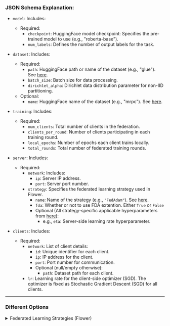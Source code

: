 ### JSON Schema Explanation:

- `model`: Includes:
    - Required:
      - `checkpoint`: HuggingFace model checkpoint: Specifies the pre-trained model to use (e.g., "roberta-base").
      - `num_labels`: Defines the number of output labels for the task.

- `dataset`: Includes:
   - Required:
     - `path`: HuggingFace path or name of the dataset (e.g., "glue"). See [here](https://huggingface.co/docs/datasets/v3.2.0/en/package_reference/loading_methods#datasets.load_dataset).
     - `batch_size`: Batch size for data processing.
     - `dirichlet_alpha`: Dirichlet data distribution parameter for non-IID partitioning.
   - Optional:
     - `name`: HuggingFace name of the dataset (e.g., "mrpc"). See [here](https://huggingface.co/docs/datasets/v3.2.0/en/package_reference/loading_methods#datasets.load_dataset).

- `training`: Includes:
   - Required:
     - `num_clients`: Total number of clients in the federation.
     - `clients_per_round`: Number of clients participating in each training round.
     - `local_epochs`: Number of epochs each client trains locally.
     - `total_rounds`: Total number of federated training rounds.

- `server`: Includes:
   - Required:
     - `network`: Includes:
       - `ip`: Server IP address.
       - `port`: Server port number.
     - `strategy`: Specifies the federated learning strategy used in Flower.
       - `name`: Name of the strategy (e.g., `"FedAdam"`). See [here](https://flower.ai/docs/framework/ref-api/flwr.server.strategy.html).
       - `fda`: Whether or not to use FDA extention. Either `True` or `False` 
       - Optional (All strategy-specific applicable hyperparameters from [here](https://flower.ai/docs/framework/ref-api/flwr.server.strategy.html)):
         - e.g., `eta`: Server-side learning rate hyperparameter.

- `clients`: Includes:
   - Required:
     - `network`: List of client details:
       - `id`: Unique identifier for each client.
       - `ip`: IP address for the client.
       - `port`: Port number for communication.
       - Optional (null/empty otherwise):
         - `path`: Dataset path for each client.
     - `lr`: Learning rate for the client-side optimizer (SGD). The optimizer is fixed as Stochastic Gradient Descent (SGD) for all clients.

---

### Different Options

<details><summary>Federated Learning Strategies (Flower)</summary>

- [FedAvg](https://flower.ai/docs/framework/ref-api/flwr.server.strategy.FedAvg.html#flwr.server.strategy.FedAvg)
- [FedAdam](https://flower.ai/docs/framework/ref-api/flwr.server.strategy.FedAdam.html#flwr.server.strategy.FedAdam)
- [FedYogi](https://flower.ai/docs/framework/ref-api/flwr.server.strategy.FedAdam.html#flwr.server.strategy.FedYogi)
- [FedAdagrad](https://flower.ai/docs/framework/ref-api/flwr.server.strategy.FedAdam.html#flwr.server.strategy.FedAdagrad)
- [FedAvgM](https://flower.ai/docs/framework/ref-api/flwr.server.strategy.FedAdam.html#flwr.server.strategy.FedAvgM)

</details>
